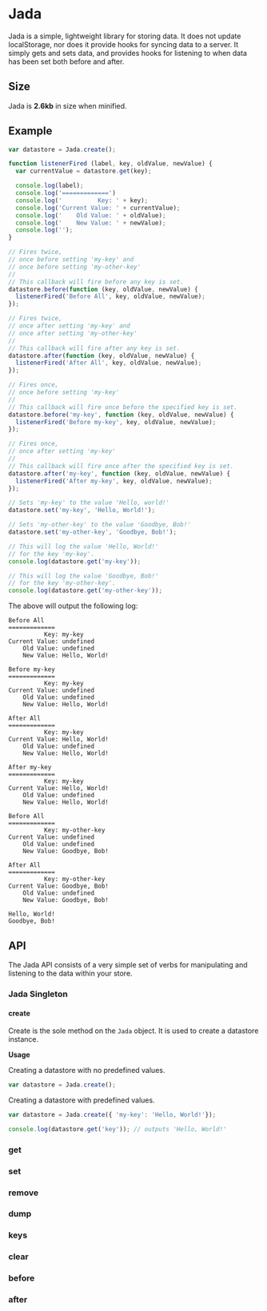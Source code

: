 # Jada

Jada is a simple, lightweight library for storing data.  It does not update localStorage, nor does it provide hooks for syncing data to a server.  It simply gets and sets data, and provides hooks for listening to when data has been set both before and after.

## Size

Jada is __2.6kb__ in size when minified.

## Example

```js
var datastore = Jada.create();

function listenerFired (label, key, oldValue, newValue) {
  var currentValue = datastore.get(key);

  console.log(label);
  console.log('=============')
  console.log('          Key: ' + key);
  console.log('Current Value: ' + currentValue);
  console.log('    Old Value: ' + oldValue);
  console.log('    New Value: ' + newValue);
  console.log('');
}

// Fires twice,
// once before setting 'my-key' and
// once before setting 'my-other-key'
// 
// This callback will fire before any key is set.
datastore.before(function (key, oldValue, newValue) {
  listenerFired('Before All', key, oldValue, newValue);
});

// Fires twice,
// once after setting 'my-key' and
// once after setting 'my-other-key'
// 
// This callback will fire after any key is set.
datastore.after(function (key, oldValue, newValue) {
  listenerFired('After All', key, oldValue, newValue);
});

// Fires once,
// once before setting 'my-key'
// 
// This callback will fire once before the specified key is set.
datastore.before('my-key', function (key, oldValue, newValue) {
  listenerFired('Before my-key', key, oldValue, newValue);
});

// Fires once,
// once after setting 'my-key'
// 
// This callback will fire once after the specified key is set.
datastore.after('my-key', function (key, oldValue, newValue) {
  listenerFired('After my-key', key, oldValue, newValue);
});

// Sets 'my-key' to the value 'Hello, world!'
datastore.set('my-key', 'Hello, World!');

// Sets 'my-other-key' to the value 'Goodbye, Bob!'
datastore.set('my-other-key', 'Goodbye, Bob!');

// This will log the value 'Hello, World!'
// for the key 'my-key'.
console.log(datastore.get('my-key'));

// This will log the value 'Goodbye, Bob!'
// for the key 'my-other-key'.
console.log(datastore.get('my-other-key'));

```

The above will output the following log:

```
Before All
=============
          Key: my-key
Current Value: undefined
    Old Value: undefined
    New Value: Hello, World!

Before my-key
=============
          Key: my-key
Current Value: undefined
    Old Value: undefined
    New Value: Hello, World!

After All
=============
          Key: my-key
Current Value: Hello, World!
    Old Value: undefined
    New Value: Hello, World!

After my-key
=============
          Key: my-key
Current Value: Hello, World!
    Old Value: undefined
    New Value: Hello, World!

Before All
=============
          Key: my-other-key
Current Value: undefined
    Old Value: undefined
    New Value: Goodbye, Bob!

After All
=============
          Key: my-other-key
Current Value: Goodbye, Bob!
    Old Value: undefined
    New Value: Goodbye, Bob!

Hello, World!
Goodbye, Bob!
```

## API

The Jada API consists of a very simple set of verbs for manipulating and listening to the data within your store.

### Jada Singleton

#### create

Create is the sole method on the `Jada` object.  It is used to create a datastore instance.

__Usage__

Creating a datastore with no predefined values.

```js
var datastore = Jada.create();
```

Creating a datastore with predefined values.

```js
var datastore = Jada.create({ 'my-key': 'Hello, World!'});

console.log(datastore.get('key')); // outputs 'Hello, World!'
```

### get

### set

### remove

### dump

### keys

### clear

### before

### after